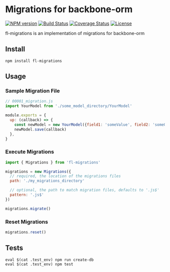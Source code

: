 # Migrations for backbone-orm

[![NPM version](https://img.shields.io/npm/v/fl-migrations.svg?style=flat)](https://www.npmjs.org/package/fl-migrations)
[![Build Status](https://travis-ci.org/dsullivan7/fl-migrations.svg?branch=master)](https://travis-ci.org/dsullivan7/fl-migrations)
[![Coverage Status](https://img.shields.io/coveralls/dsullivan7/fl-migrations.svg)](https://coveralls.io/r/dsullivan7/fl-migrations?branch=master)
[![License](https://img.shields.io/npm/l/jfs.svg)](https://github.com/dsullivan7/fl-migrations/blob/master/LICENSE)

fl-migrations is an implementation of migrations for backbone-orm

## Install
```
npm install fl-migrations
```

## Usage

### Sample Migration File

```javascript
// 00001_migration.js
import YourModel from './some_model_directory/YourModel'

module.exports = {
  up: (callback) => {
    const newModel = new YourModel({field1: 'someValue', field2: 'someOtherValue'})
    newModel.save(callback)
  },
}
```

### Execute Migrations
```javascript
import { Migrations } from 'fl-migrations'

migrations = new Migrations({
  // required, the location of the migrations files
  path: './my_migrations_directory'

  // optional, the path to match migration files, defaults to '.js$'
  pattern: '.js$'
})

migrations.migrate()
```

### Reset Migrations
```javascript
migrations.reset()
```

## Tests
```
eval $(cat .test_env) npm run create-db
eval $(cat .test_env) npm test
```
